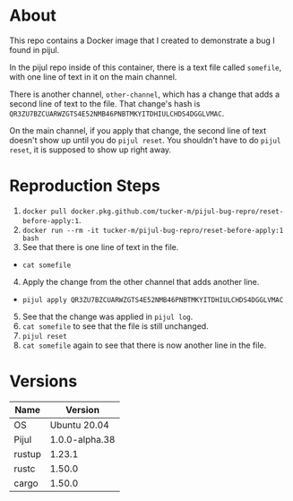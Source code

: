 # About
This repo contains a Docker image that I created to demonstrate a bug
I found in pijul.

In the pijul repo inside of this container, there is a text file called
`somefile`, with one line of text in it on the main channel.

There is another channel, `other-channel`, which has a change that adds a second line of text
to the file. That change's hash is `QR3ZU7BZCUARWZGTS4E52NMB46PNBTMKYITDHIULCHDS4DGGLVMAC`.

On the main channel, if you apply that change, the second line of text doesn't
show up until you do `pijul reset`. You shouldn't have to do `pijul reset`, it
is supposed to show up right away.

# Reproduction Steps

1. `docker pull docker.pkg.github.com/tucker-m/pijul-bug-repro/reset-before-apply:1`.
2. `docker run --rm -it tucker-m/pijul-bug-repro/reset-before-apply:1 bash`
3. See that there is one line of text in the file.
  - `cat somefile`
4. Apply the change from the other channel that adds another line.
  - `pijul apply QR3ZU7BZCUARWZGTS4E52NMB46PNBTMKYITDHIULCHDS4DGGLVMAC`
5. See that the change was applied in `pijul log`.
6. `cat somefile` to see that the file is still unchanged.
7. `pijul reset`
8. `cat somefile` again to see that there is now another line in the file.

# Versions

| Name | Version |
|------|---------|
| OS | Ubuntu 20.04 |
| Pijul | 1.0.0-alpha.38 |
| rustup | 1.23.1 |
| rustc | 1.50.0 |
| cargo | 1.50.0 |

